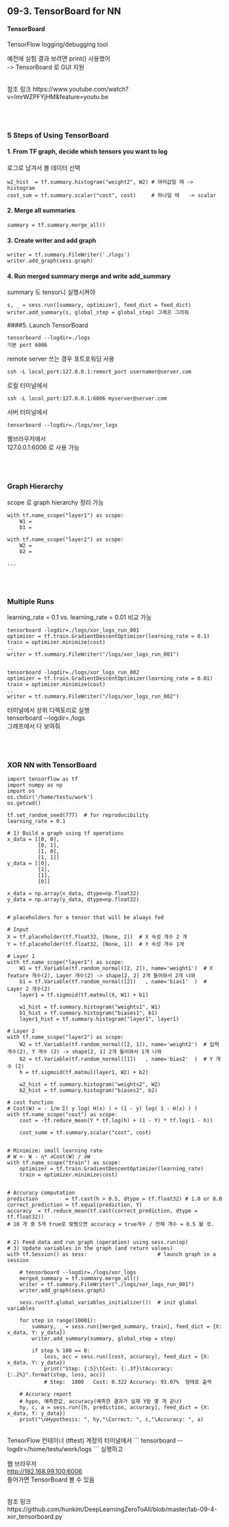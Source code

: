 <!--------------------------------------------------------------->
<!--------------------------------------------------------------->

## 09-3. TensorBoard for NN


#### TensorBoard

TensorFlow logging/debugging tool

예전에 실험 결과 보려면 print() 사용했어  
-> TensorBoard 로 GUI 지원


<br />
참조 링크  
https://www.youtube.com/watch?v=lmrWZPFYjHM&feature=youtu.be


<br /><br />
<!--------------------------------------------------------------->
<!--------------------------------------------------------------->

### 5 Steps of Using TensorBoard

#### 1. From TF graph, decide which tensors you want to log

로그로 남겨서 볼 데이터 선택
```
w2_hist  = tf.summary.histogram("weight2", W2) # 여러값일 때 -> histogram
cost_sum = tf.summary.scalar("cost", cost)     # 하나일 때   -> scalar
```

#### 2. Merge all summaries
```
summary = tf.summary.merge_all()
```

#### 3. Create writer and add graph
```
writer = tf.summary.FileWriter('./logs')
writer.add_graph(sess.graph)
```
#### 4. Run merged summary merge and write add_summary

summary 도 tensor니 실행시켜야
```
s, _ = sess.run([summary, optimizer], feed_dict = feed_dict)
writer.add_summary(s, global_step = global_step) 그래프 그려줘
```

####5. Launch TensorBoard
```
tensorboard --logdir=./logs
기본 port 6006
```

remote server 쓰는 경우 포트포워딩 사용
```
ssh -L local_port:127.0.0.1:remort_port usernamer@server.com
```

로컬 터미널에서
```
ssh -L local_port:127.0.0.1:6006 myserver@server.com
```

서버 터미널에서
```
tensorboard --logdir=./logs/xor_logs
```

웹브라우저에서  
127.0.0.1:6006 로 사용 가능


<br /><br />
<!--------------------------------------------------------------->
<!--------------------------------------------------------------->

### Graph Hierarchy

scope 로 graph hierarchy 정리 가능

```
with tf.name_scope("layer1") as scope:
	W1 =
	b1 =
	
with tf.name_scope("layer2") as scope:
	W2 =
	b2 =
	
...
```

<br /><br />
<!--------------------------------------------------------------->
<!--------------------------------------------------------------->

### Multiple Runs

learning_rate = 0.1 vs. learning_rate = 0.01  비교 가능

```
tensorboard -logdir=./logs/xor_logs_run_001
optimizer = tf.train.GradientDescentOptimizer(learning_rate = 0.1)
train = optimizer.minimize(cost)
..
writer = tf.summary.FileWriter("/logs/xor_logs_run_001")


tensorboard -logdir=./logs/xor_logs_run_002
optimizer = tf.train.GradientDescentOptimizer(learning_rate = 0.01)
train = optimizer.minimize(cost)
..
writer = tf.summary.FileWriter("/logs/xor_logs_run_002")
```

터미널에서 상위 디렉토리로 실행  
tensorboard --logdir=./logs  
그래프에서 다 보여줘  


<br /><br />
<!--------------------------------------------------------------->
<!--------------------------------------------------------------->

### XOR NN with TensorBoard

```
import tensorflow as tf
import numpy as np
import os
os.chdir('/home/testu/work') 
os.getcwd()

tf.set_random_seed(777)  # for reproducibility
learning_rate = 0.1

# 1) Build a graph using tf operations
x_data = [[0, 0],
          [0, 1],
          [1, 0],
          [1, 1]]
y_data = [[0],
          [1],
          [1],
          [0]]
          
x_data = np.array(x_data, dtype=np.float32)
y_data = np.array(y_data, dtype=np.float32)


# placeholders for a tensor that will be always fed

# Input
X = tf.placeholder(tf.float32, [None, 2])  # X 속성 개수 2 개
Y = tf.placeholder(tf.float32, [None, 1])  # Y 속성 개수 1개

# Layer 1
with tf.name_scope("layer1") as scope:
	W1 = tf.Variable(tf.random_normal([2, 2]), name='weight1')  # X feature 개수(2), Layer 개수(2) -> shape[2, 2] 2개 들어와서 2개 나와
	b1 = tf.Variable(tf.random_normal([2])   , name='bias1'  )  # Layer 2 개수(2)
	layer1 = tf.sigmoid(tf.matmul(X, W1) + b1)

	w1_hist = tf.summary.histogram("weights1", W1)
	b1_hist = tf.summary.histogram("biases1", b1)
	layer1_hist = tf.summary.histogram("layer1", layer1)
	
# Layer 2
with tf.name_scope("layer2") as scope:
	W2 = tf.Variable(tf.random_normal([2, 1]), name='weight2')  # 입력 개수(2), Y 개수 (2) -> shape[2, 1] 2개 들어와서 1개 나와
	b2 = tf.Variable(tf.random_normal([1])   , name='bias2'  )  # Y 개수 (2)
	h = tf.sigmoid(tf.matmul(layer1, W2) + b2)

	w2_hist = tf.summary.histogram("weights2", W2)
	b2_hist = tf.summary.histogram("biases2", b2)
	
# cost function
# Cost(W) = - 1/m Σ( y log( H(x) ) + (1 - y) log( 1 - H(x) ) )
with tf.name_scope("cost") as scope:
	cost = -tf.reduce_mean(Y * tf.log(h) + (1 - Y) * tf.log(1 - h))
	
	cost_summ = tf.summary.scalar("cost", cost)


# Minimize: small learning rate
# W <- W - η* ∂Cost(W) / ∂W
with tf.name_scope("train") as scope:
	optimizer = tf.train.GradientDescentOptimizer(learning_rate)
	train = optimizer.minimize(cost)


# Accuracy computation
prediction         = tf.cast(h > 0.5, dtype = tf.float32) # 1.0 or 0.0
correct_prediction = tf.equal(prediction, Y)
accuracy  = tf.reduce_mean(tf.cast(correct_prediction, dtype = tf.float32))
# 10 개 중 5개 true로 맞췄으면 accuracy = true개수 / 전체 개수 = 0.5 될 것.


# 2) Feed data and run graph (operation) using sess.run(op)
# 3) Update variables in the graph (and return values)
with tf.Session() as sess:                       # launch graph in a session

	# tensorboard --logdir=./logs/xor_logs
	merged_summary = tf.summary.merge_all()
	writer = tf.summary.FileWriter("./logs/xor_logs_run_001")
	writer.add_graph(sess.graph)
	
	sess.run(tf.global_variables_initializer())  # init global variables
	
	for step in range(10001):
		summary, _ = sess.run([merged_summary, train], feed_dict = {X: x_data, Y: y_data})
		writer.add_summary(summary, global_step = step)
		
		if step % 100 == 0:
			loss, acc = sess.run([cost, accuracy], feed_dict = {X: x_data, Y: y_data})
			print("Step: {:5}\tCost: {:.3f}\tAccuracy: {:.2%}".format(step, loss, acc))
	        # Step:  1800	Cost: 0.322	Accuracy: 93.07%  형태로 출력
	
	# Accuracy report
	# hypo, 예측한값, accuracy(예측한 결과가 실제 Y랑 몇 개 같나) 
	hy, c, a = sess.run([h, prediction, accuracy], feed_dict = {X: x_data, Y: y_data})
	print("\nHypothesis: ", hy,"\Correct: ", c,"\Accuracy: ", a)
```

<br />
TensorFlow 컨테이너 (tftest) 계정의 터미널에서
```
tensorboard --logdir=/home/testu/work/logs
```
실행하고

웹 브라우저  
http://192.168.99.100:6006  
들어가면 TensorBoard 볼 수 있음

<br />
참조 링크  
https://github.com/hunkim/DeepLearningZeroToAll/blob/master/lab-09-4-xor_tensorboard.py


<br /><br />
